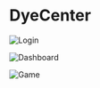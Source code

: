 # DyeCenter
![Login](https://i.imgur.com/uurbLZ2.png)

![Dashboard](https://i.imgur.com/DyPWKhm.png)

![Game](https://i.imgur.com/2c9fyY4.png)
